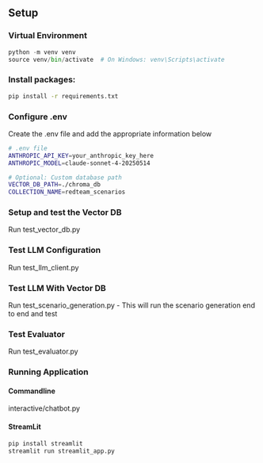 ## Setup

### Virtual Environment
```python
python -m venv venv
source venv/bin/activate  # On Windows: venv\Scripts\activate
```

### Install packages:

```bash
pip install -r requirements.txt
```

### Configure .env
Create the .env file and add the appropriate information below
```bash
# .env file
ANTHROPIC_API_KEY=your_anthropic_key_here
ANTHROPIC_MODEL=claude-sonnet-4-20250514

# Optional: Custom database path
VECTOR_DB_PATH=./chroma_db
COLLECTION_NAME=redteam_scenarios
```

### Setup and test the Vector DB

Run test_vector_db.py

### Test LLM Configuration

Run test_llm_client.py

### Test LLM With Vector DB
Run test_scenario_generation.py - This will run the scenario generation end to end and test

### Test Evaluator
Run test_evaluator.py

### Running Application
#### Commandline
interactive/chatbot.py

#### StreamLit
```bash
pip install streamlit
streamlit run streamlit_app.py
```

